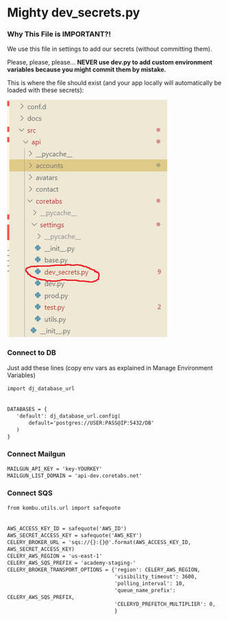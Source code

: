 # Mighty dev\_secrets.py

### Why This File is IMPORTANT?!

We use this file in settings to add our secrets \(without committing them\).

Please, please, please... **NEVER use dev.py to add custom environment variables because you might commit them by mistake.**

This is where the file should exist \(and your app locally will automatically be loaded with these secrets\):

![](../.gitbook/assets/image%20%281%29.png)

### Connect to DB

Just add these lines \(copy env vars as explained in Manage Environment Variables\)

```text
import dj_database_url


DATABASES = {
   'default': dj_database_url.config(
       default='postgres://USER:PASS@IP:5432/DB'
   )
}
```

### Connect Mailgun

```text
MAILGUN_API_KEY = 'key-YOURKEY'
MAILGUN_LIST_DOMAIN = 'api-dev.coretabs.net'
```

### Connect SQS

```text
from kombu.utils.url import safequote


AWS_ACCESS_KEY_ID = safequote('AWS_ID')
AWS_SECRET_ACCESS_KEY = safequote('AWS_KEY')
CELERY_BROKER_URL = 'sqs://{}:{}@'.format(AWS_ACCESS_KEY_ID, AWS_SECRET_ACCESS_KEY)
CELERY_AWS_REGION = 'us-east-1'
CELERY_AWS_SQS_PREFIX = 'academy-staging-'
CELERY_BROKER_TRANSPORT_OPTIONS = {'region': CELERY_AWS_REGION,
                                   'visibility_timeout': 3600,
                                   'polling_interval': 10,
                                   'queue_name_prefix': CELERY_AWS_SQS_PREFIX,
                                   'CELERYD_PREFETCH_MULTIPLIER': 0,
                                   }
```



